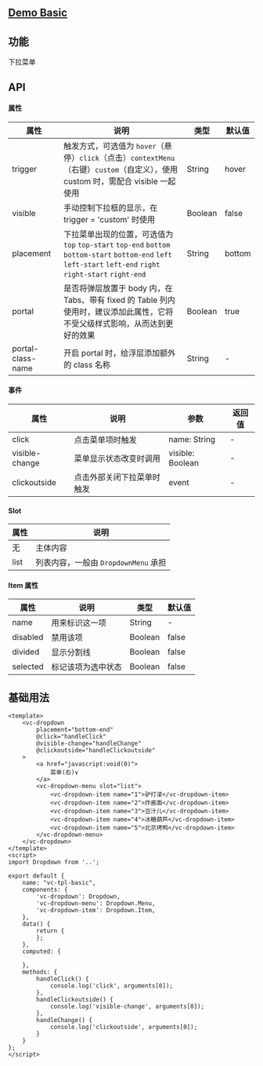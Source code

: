 ## [Demo Basic](https://wya-team.github.io/wya-vc/dist/dropdown/basic.html)
## 功能
下拉菜单

## API

#### 属性

属性 | 说明 | 类型 | 默认值
---|---|---|---
trigger | 触发方式，可选值为 `hover`（悬停）`click`（点击）`contextMenu`（右键）`custom`（自定义），使用 custom 时，需配合 visible 一起使用 | String | hover
visible | 手动控制下拉框的显示，在 trigger = 'custom' 时使用 | Boolean | false
placement |  下拉菜单出现的位置，可选值为`top` `top-start` `top-end` `bottom` `bottom-start` `bottom-end` `left` `left-start` `left-end` `right` `right-start` `right-end` |  String  |  bottom 
portal | 是否将弹层放置于 body 内，在 Tabs、带有 fixed 的 Table 列内使用时，建议添加此属性，它将不受父级样式影响，从而达到更好的效果 | Boolean | true
portal-class-name  | 开启 portal 时，给浮层添加额外的 class 名称 | String | -


#### 事件

属性 | 说明 | 参数 | 返回值
---|---|---|---
click | 点击菜单项时触发 | name: String | -
visible-change | 菜单显示状态改变时调用 | visible: Boolean | -
clickoutside | 点击外部关闭下拉菜单时触发 | event | -

#### Slot

属性 | 说明
---|---
无|主体内容
list|列表内容，一般由 `DropdownMenu` 承担

#### Item 属性

属性 | 说明 | 类型 | 默认值
---|---|---|---
name | 用来标识这一项 | String | -
disabled | 禁用该项 | Boolean | false
divided | 显示分割线 | Boolean | false
selected | 标记该项为选中状态 | Boolean | false


## 基础用法

```vue
<template>
	<vc-dropdown 
		placement="bottom-end"
		@click="handleClick"
		@visible-change="handleChange"
		@clickoutside="handleClickoutside"
	>
		<a href="javascript:void(0)">
			菜单(右)∨
		</a>
		<vc-dropdown-menu slot="list">
			<vc-dropdown-item name="1">驴打滚</vc-dropdown-item>
			<vc-dropdown-item name="2">炸酱面</vc-dropdown-item>
			<vc-dropdown-item name="3">豆汁儿</vc-dropdown-item>
			<vc-dropdown-item name="4">冰糖葫芦</vc-dropdown-item>
			<vc-dropdown-item name="5">北京烤鸭</vc-dropdown-item>
		</vc-dropdown-menu>
	</vc-dropdown>
</template>
<script>
import Dropdown from '..';

export default {
	name: "vc-tpl-basic",
	components: {
		'vc-dropdown': Dropdown,
		'vc-dropdown-menu': Dropdown.Menu,
		'vc-dropdown-item': Dropdown.Item,
	},
	data() {
		return {
		};
	},
	computed: {
		
	},
	methods: {
		handleClick() {
			console.log('click', arguments[0]);
		},
		handleClickoutside() {
			console.log('visible-change', arguments[0]);
		},
		handleChange() {
			console.log('clickoutside', arguments[0]);
		}
	}
};
</script>

```